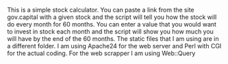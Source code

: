 This is a simple stock calculator.
You can paste a link from the site gov.capital with a given stock
and the script will tell you how the stock will do every month for 60 months.
You can enter a value that you would want to invest in stock each month and the
script will show you how much you will have by the end of the 60 months.
The static files that I am using are in a different folder.
I am using Apache24 for the web server and Perl with CGI for the actual coding.
For the web scrapper I am using  Web::Query
